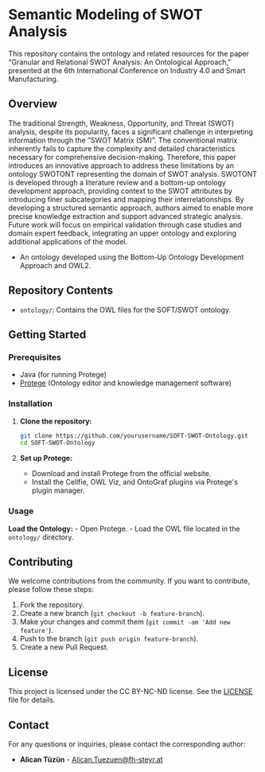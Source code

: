 # Semantic Modeling of SWOT Analysis

This repository contains the ontology and related resources for the paper "Granular and Relational SWOT Analysis: An Ontological Approach," presented at the 6th International Conference on Industry 4.0 and Smart Manufacturing.

## Overview

The traditional Strength, Weakness, Opportunity, and Threat (SWOT) analysis, despite its popularity, faces a significant challenge
in interpreting information through the ”SWOT Matrix (SM)”. The conventional matrix inherently fails to capture the
complexity and detailed characteristics necessary for comprehensive decision-making. Therefore, this paper introduces an innovative
approach to address these limitations by an ontology SWOTONT representing the domain of SWOT analysis. SWOTONT
is developed through a literature review and a bottom-up ontology development approach, providing context to the SWOT attributes
by introducing finer subcategories and mapping their interrelationships. By developing a structured semantic approach,
authors aimed to enable more precise knowledge extraction and support advanced strategic analysis. Future work will focus on
empirical validation through case studies and domain expert feedback, integrating an upper ontology and exploring additional
applications of the model.

- An ontology developed using the Bottom-Up Ontology Development Approach and OWL2.

## Repository Contents

- `ontology/`: Contains the OWL files for the SOFT/SWOT ontology.

## Getting Started

### Prerequisites

- Java (for running Protege)
- [Protege](https://protege.stanford.edu/) (Ontology editor and knowledge management software)

### Installation

1. **Clone the repository:**
    ```bash
    git clone https://github.com/yourusername/SOFT-SWOT-Ontology.git
    cd SOFT-SWOT-Ontology
    ```

2. **Set up Protege:**
    - Download and install Protege from the official website.
    - Install the Cellfie, OWL Viz, and OntoGraf plugins via Protege's plugin manager.

### Usage

**Load the Ontology:**
    - Open Protege.
    - Load the OWL file located in the `ontology/` directory.

## Contributing

We welcome contributions from the community. If you want to contribute, please follow these steps:

1. Fork the repository.
2. Create a new branch (`git checkout -b feature-branch`).
3. Make your changes and commit them (`git commit -am 'Add new feature'`).
4. Push to the branch (`git push origin feature-branch`).
5. Create a new Pull Request.

## License

This project is licensed under the CC BY-NC-ND license. See the [LICENSE](LICENSE) file for details.

## Contact

For any questions or inquiries, please contact the corresponding author:
- **Alican Tüzün** - [Alican.Tuezuen@fh-steyr.at](mailto:Alican.Tuezuen@fh-steyr.at)
